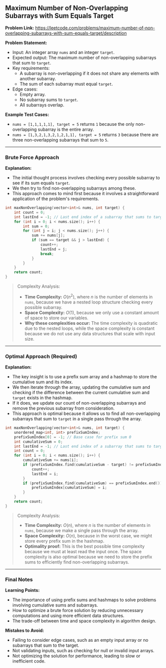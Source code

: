 ## Maximum Number of Non-Overlapping Subarrays with Sum Equals Target

**Problem Link:** https://leetcode.com/problems/maximum-number-of-non-overlapping-subarrays-with-sum-equals-target/description

**Problem Statement:**
- Input: An integer array `nums` and an integer `target`.
- Expected output: The maximum number of non-overlapping subarrays that sum to `target`.
- Key requirements: 
  - A subarray is non-overlapping if it does not share any elements with another subarray.
  - The sum of each subarray must equal `target`.
- Edge cases: 
  - Empty array.
  - No subarray sums to `target`.
  - All subarrays overlap.

**Example Test Cases:**
- `nums = [1,1,1,1,1], target = 5` returns `1` because the only non-overlapping subarray is the entire array.
- `nums = [1,3,2,1,3,2,1,2,1,1], target = 5` returns `3` because there are three non-overlapping subarrays that sum to `5`.

---

### Brute Force Approach

**Explanation:**
- The initial thought process involves checking every possible subarray to see if its sum equals `target`.
- We then try to find non-overlapping subarrays among these.
- This approach comes to mind first because it involves a straightforward application of the problem's requirements.

```cpp
int maxNonOverlapping(vector<int>& nums, int target) {
    int count = 0;
    int lastEnd = -1; // Last end index of a subarray that sums to target
    for (int i = 0; i < nums.size(); i++) {
        int sum = 0;
        for (int j = i; j < nums.size(); j++) {
            sum += nums[j];
            if (sum == target && j > lastEnd) {
                count++;
                lastEnd = j;
                break;
            }
        }
    }
    return count;
}
```

> Complexity Analysis:
> - **Time Complexity:** $O(n^2)$, where $n$ is the number of elements in `nums`, because we have a nested loop structure checking every possible subarray.
> - **Space Complexity:** $O(1)$, because we only use a constant amount of space to store our variables.
> - **Why these complexities occur:** The time complexity is quadratic due to the nested loops, while the space complexity is constant because we do not use any data structures that scale with input size.

---

### Optimal Approach (Required)

**Explanation:**
- The key insight is to use a prefix sum array and a hashmap to store the cumulative sum and its index.
- We then iterate through the array, updating the cumulative sum and checking if the difference between the current cumulative sum and `target` exists in the hashmap.
- If it does, we update our count of non-overlapping subarrays and remove the previous subarray from consideration.
- This approach is optimal because it allows us to find all non-overlapping subarrays that sum to `target` in a single pass through the array.

```cpp
int maxNonOverlapping(vector<int>& nums, int target) {
    unordered_map<int, int> prefixSumIndex;
    prefixSumIndex[0] = -1; // Base case for prefix sum 0
    int cumulativeSum = 0;
    int lastEnd = -1; // Last end index of a subarray that sums to target
    int count = 0;
    for (int i = 0; i < nums.size(); i++) {
        cumulativeSum += nums[i];
        if (prefixSumIndex.find(cumulativeSum - target) != prefixSumIndex.end() && prefixSumIndex[cumulativeSum - target] > lastEnd) {
            count++;
            lastEnd = i;
        }
        if (prefixSumIndex.find(cumulativeSum) == prefixSumIndex.end()) {
            prefixSumIndex[cumulativeSum] = i;
        }
    }
    return count;
}
```

> Complexity Analysis:
> - **Time Complexity:** $O(n)$, where $n$ is the number of elements in `nums`, because we make a single pass through the array.
> - **Space Complexity:** $O(n)$, because in the worst case, we might store every prefix sum in the hashmap.
> - **Optimality proof:** This is the best possible time complexity because we must at least read the input once. The space complexity is also optimal because we need to store the prefix sums to efficiently find non-overlapping subarrays.

---

### Final Notes

**Learning Points:**
- The importance of using prefix sums and hashmaps to solve problems involving cumulative sums and subarrays.
- How to optimize a brute force solution by reducing unnecessary computations and using more efficient data structures.
- The trade-off between time and space complexity in algorithm design.

**Mistakes to Avoid:**
- Failing to consider edge cases, such as an empty input array or no subarrays that sum to the target.
- Not validating inputs, such as checking for null or invalid input arrays.
- Not optimizing the solution for performance, leading to slow or inefficient code.